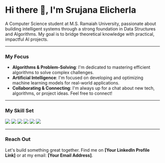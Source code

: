 # Hi there 👋, I'm Srujana Elicherla

A Computer Science student at M.S. Ramaiah University, passionate about building intelligent systems through a strong foundation in Data Structures and Algorithms. My goal is to bridge theoretical knowledge with practical, impactful AI projects.

---

### My Focus

-   **Algorithms & Problem-Solving**: I'm dedicated to mastering efficient algorithms to solve complex challenges.
-   **Artificial Intelligence**: I'm focused on developing and optimizing machine learning models for real-world applications.
-   **Collaborating & Connecting**: I'm always up for a chat about new tech, algorithms, or project ideas. Feel free to connect!

---

### My Skill Set

<img src="https://img.shields.io/badge/Python-3776AB?style=for-the-badge&logo=python&logoColor=white" /> <img src="https://img.shields.io/badge/C%2B%2B-00599C?style=for-the-badge&logo=c%2B%2B&logoColor=white" /> <img src="https://img.shields.io/badge/TensorFlow-FF6F00?style=for-the-badge&logo=tensorflow&logoColor=white" /> <img src="https://img.shields.io/badge/PyTorch-EE4C2C?style=for-the-badge&logo=pytorch&logoColor=white" /> <img src="https://img.shields.io/badge/Jupyter-F37626?style=for-the-badge&logo=jupyter&logoColor=white" /> <img src="https://img.shields.io/badge/GitHub-100000?style=for-the-badge&logo=github&logoColor=white" />

---

### Reach Out

Let's build something great together. Find me on **[Your LinkedIn Profile Link]** or at my email: **[Your Email Address]**.
